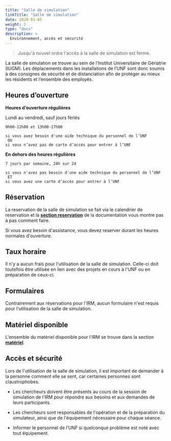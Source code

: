 ```yaml
---
title: "Salle de simulation"
linkTitle: "Salle de simulation"
date: 2020-01-05
weight: 2
type: "docs"
description: >
  Environnement, accès et sécurité
---
```


> Jusqu'à nouvel ordre l'accès à la salle de simulation est fermé.

La salle de simulation se trouve au sein de l’Institut Universitaire de Gériatrie (IUGM). Les déplacements dans les installations de l’UNF sont donc soumis à des consignes de sécurité et de distanciation afin de protéger au mieux les résidents et l’ensemble des employés.

## Heures d’ouverture

**Heures d’ouverture régulières**

  Lundi au vendredi, sauf jours fériés

```
9h00-12h00 et 13h00-17h00

si vous avez besoin d'une aide technique du personnel de l’UNF
 OU
si vous n’avez pas de carte d’accès pour entrer à l’UNF
```

**En dehors des heures régulières**

```
7 jours par semaine, 24h sur 24

si vous n'avez pas besoin d'une aide technique du personnel de l’UNF
 ET
si vous avez une carte d’accès pour entrer à l’UNF
```

## Réservation

La reservation de la salle de simulation se fait via le calendrier de reservation et la [__section reservation__](https://unf-montreal.ca/fr/documentation/facility/reservation/) de la documentation vous montre pas à pas comment faire.  

Si vous avez besoin d'assistance, vous devez reserver durant les heures normales d'ouverture.

## Taux horaire

Il n'y a aucun frais pour l'utilisation de la salle de simulation. Celle-ci doit toutefois être utilisée en lien avec des projets en cours à l'UNF ou en préparation de ceux-ci.

## Formulaires

Contrairement aux réservations pour l'IRM, aucun formulaire n'est requis pour l'utilisation de la salle de simulation.


## Matériel disponible

L'ensemble du matériel disponible pour l'IRM se trouve dans la section [__matériel__](https://unf-montreal.ca/fr/documentation/facility/hardware_software).


## Accès et sécurité

Lors de l'utilisation de la salle de simulation, il est important de demander à la personne comment elle se sent, car certaines personnes sont claustrophobes.

- Les chercheurs doivent être présents au cours de la session de simulation de l’IRM pour répondre aux besoins et aux demandes de leurs participants.

- Les chercheurs sont responsables de l'opération et de la préparation du simulateur, ainsi que de l'équipement nécessaire pour chaque séance.

- Informer le personnel de l’UNF si quelconque problème est noté avec tout équipement.
